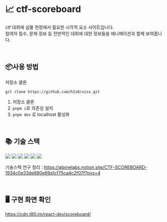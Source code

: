 # 📈 ctf-scoreboard

ctf 대회에 실물 현장에서 필요한 시각적 요소 사이트입니다.<br />
참여자 점수, 문제 정보 등 전반적인 대회에 대한 정보들을 애니메이션과 함께 보여줍니다.

<br />

## 📦사용 방법
저장소 클론
```
git clone https://github.com/h2s0/visx.git
```
1. 저장소 클론
2. `pnpm i`로 의존성 설치
3. `pnpm dev` 로 localhost 활성화

<!--
<br />

## 🪄 구현 예상 목록
<img src="public/wordcloudimg.png">
<img src="public/radialbarsimg.png">
-->

<br />

## 📚 기술 스택
<div style={display: flex}>
    <img src="https://img.shields.io/badge/react-61DAFB?style=for-the-badge&logo=react&logoColor=black">
    <img src="https://img.shields.io/badge/typescript-3178C6?style=for-the-badge&logo=typescript&logoColor=white">
    <img src="https://img.shields.io/badge/visx-FF1231?style=for-the-badge&logo=visx&logoColor=white">
    <img src="https://img.shields.io/badge/faker-1A1F71?style=for-the-badge&logo=faker&logoColor=white">
    <img src="https://img.shields.io/badge/D3-F9A03C?style=for-the-badge&logo=D3&logoColor=white">
    <img src="https://img.shields.io/badge/Framer-0055FF?style=for-the-badge&logo=Framer&logoColor=white">
</div>
<!-- 기술 스택 추가 시 https://simpleicons.org/ 에서 검색하여 이미지 추가 -->

기술스택 연구 정리 : https://alpinelabs.notion.site/CTF-SCOREBOARD-1934c0e33de880e69a1cf75ca4c2f07f?pvs=4

<br />

## 🖥 구현 화면 확인
https://cdn.t80.im/react-dev/scoreboard/

